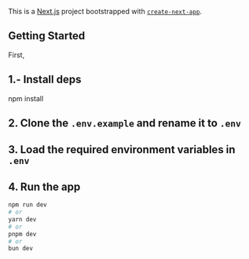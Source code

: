 This is a [Next.js](https://nextjs.org) project bootstrapped with [`create-next-app`](https://nextjs.org/docs/app/api-reference/cli/create-next-app).

## Getting Started

First, 
## 1.- Install deps 

npm install

## 2. Clone the  ```.env.example```  and rename it to ```.env```

## 3. Load the required environment variables in ```.env```

## 4. Run the app 

```bash
npm run dev
# or
yarn dev
# or
pnpm dev
# or
bun dev
```


